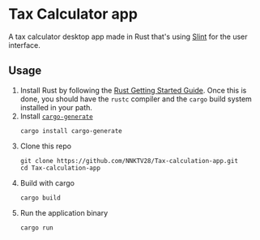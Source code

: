 # Tax Calculator app

A tax calculator desktop app made in Rust that's using [Slint](https://slint.rs) for the user interface.

## Usage

1. Install Rust by following the [Rust Getting Started Guide](https://www.rust-lang.org/learn/get-started).
   Once this is done, you should have the ```rustc``` compiler and the ```cargo``` build system installed in your path.
2. Install [`cargo-generate`](https://github.com/cargo-generate/cargo-generate)
    ```
    cargo install cargo-generate
    ```
3. Clone this repo
    ```
    git clone https://github.com/NNKTV28/Tax-calculation-app.git
    cd Tax-calculation-app
    ```
3. Build with cargo
    ```
    cargo build
    ```
4. Run the application binary
     ```
     cargo run
     ```
